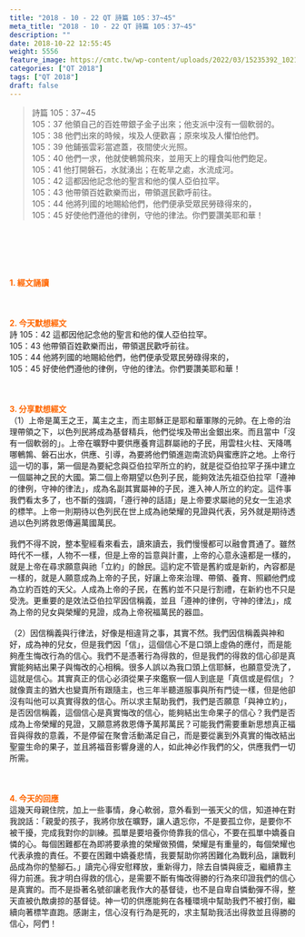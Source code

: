 ```yaml
---
title: "2018 - 10 - 22 QT 詩篇 105：37~45"
meta_title: "2018 - 10 - 22 QT 詩篇 105：37~45"
description: ""
date: 2018-10-22 12:55:45
weight: 5556
feature_image: https://cmtc.tw/wp-content/uploads/2022/03/15235392_10211799862337740_180693556567566654_o-1.webp
categories: ["QT 2018"]
tags: ["QT 2018"]
draft: false
---
```


<blockquote>詩篇 105：37~45<br />
105：37 他領自己的百姓帶銀子金子出來；他支派中沒有一個軟弱的。<br />
105：38 他們出來的時候，埃及人便歡喜；原來埃及人懼怕他們。<br />
105：39 他鋪張雲彩當遮蓋，夜間使火光照。<br />
105：40 他們一求，他就使鵪鶉飛來，並用天上的糧食叫他們飽足。<br />
105：41 他打開磐石，水就湧出；在乾旱之處，水流成河。<br />
105：42 這都因他記念他的聖言和他的僕人亞伯拉罕。<br />
105：43 他帶領百姓歡樂而出，帶領選民歡呼前往。<br />
105：44 他將列國的地賜給他們，他們便承受眾民勞碌得來的，<br />
105：45 好使他們遵他的律例，守他的律法。你們要讚美耶和華！</blockquote><br />
&nbsp;<br />
<br />
&nbsp;<br />
<br />
<span style="color: #ff6600;"><strong>1. </strong><strong>經文誦讀</strong></span><br />
<br />
<span style="color: #ff6600;"><strong> </strong></span><br />
<br />
<span style="color: #ff6600;"><strong>2. 今天默想</strong><strong>經文<br />
</strong></span>詩 105：42 這都因他記念他的聖言和他的僕人亞伯拉罕。<br />
105：43 他帶領百姓歡樂而出，帶領選民歡呼前往。<br />
105：44 他將列國的地賜給他們，他們便承受眾民勞碌得來的，<br />
105：45 好使他們遵他的律例，守他的律法。你們要讚美耶和華！<br />
<br />
&nbsp;<br />
<br />
<span style="color: #ff6600;"><strong>3. 分享默想經文<br />
</strong></span>（1）上帝是萬王之王，萬主之主，而主耶穌正是耶和華軍隊的元帥。在上帝的治理帶領之下，以色列民將成為基督精兵，他們從埃及帶出金銀出來。而且當中「沒有一個軟弱的」。上帝在曠野中要供應養育這群屬祂的子民，用雲柱火柱、天降嗎哪鵪鶉、磐石出水，供應、引導，為要將他們領進迦南流奶與蜜應許之地。上帝行這一切的事，第一個是為要紀念與亞伯拉罕所立的約，就是從亞伯拉罕子孫中建立一個屬神之民的大國。第二個上帝期望以色列子民，能夠效法先祖亞伯拉罕「遵神的律例，守神的律法」，成為名副其實屬神的子民，進入神人所立的約定。這件事我們看太多了，也不斷的強調，「遵行神的話語」是上帝要求屬祂的兒女一生追求的標竿。上帝一則期待以色列民在世上成為祂榮耀的見證與代表，另外就是期待透過以色列將救恩傳遍萬國萬民。<br />
<br />
我們不得不說，整本聖經看來看去，讀來讀去，我們慢慢都可以融會貫通了。雖然時代不一樣，人物不一樣，但是上帝的旨意與計畫，上帝的心意永遠都是一樣的，就是上帝在尋求願意與祂「立約」的餘民。這約定不管是舊約或是新約，內容都是一樣的，就是人願意成為上帝的子民，好讓上帝來治理、帶領、養育、照顧他們成為立約百姓的天父。人成為上帝的子民，在舊約並不只是行割禮，在新約也不只是受洗。更重要的是效法亞伯拉罕因信稱義，並且「遵神的律例，守神的律法」，成為上帝的兒女與榮耀的見證，成為上帝祝福萬民的器皿。<br />
<br />
（2）因信稱義與行律法，好像是相違背之事，其實不然。我們因信稱義與神和好，成為神的兒女，但是我們因「信」，這個信心不是口頭上虛偽的應付，而是能夠產生悔改行為的信心。我們不是憑著行為得救的，但是我們的得救的信心卻是真實能夠結出果子與悔改的心相稱。很多人誤以為我口頭上信耶穌，也願意受洗了，這就是信心。其實真正的信心必須從果子來鑑察一個人到底是「真信或是假信」？就像賣主的猶大也變賣所有跟隨主，也三年半聽道服事與所有門徒一樣，但是他卻沒有叫他可以真實得救的信心。所以求主幫助我們，我們是否願意「與神立約」，是否因信稱義，這個信心是真實悔改的信心，能夠結出生命果子的信心？我們是否成為上帝榮耀的見證，又願意將救恩傳予萬邦萬民？可能我們需要重新思想真正福音與得救的意義，不是停留在聚會活動滿足自己，而是要從裏到外真實的悔改結出聖靈生命的果子，並且將福音影響身邊的人，如此神必作我們的父，供應我們一切所需。<br />
<br />
&nbsp;<br />
<br />
<span style="color: #ff6600;"><strong>4. 今天的回應<br />
</strong></span>這幾天母親住院，加上一些事情，身心軟弱，意外看到一張天父的信，知道神在對我說話：「親愛的孩子，我將你放在曠野，讓人遺忘你，不是要孤立你，是要你不被干擾，完成我對你的訓練。孤單是要培養你倚靠我的信心，不要在孤單中嬌養自憐的心。每個困難都在為即將要承擔的榮耀做預備，榮耀是有重量的，每個榮耀也代表承擔的責任。不要在困難中嬌養悲情，我要幫助你將困難化為戰利品，讓戰利品成為你的墊腳石。」讀完心得安慰釋放，重新得力，除去自憐與疲乏，繼續靠主得力前進。我才明白得救的信心，是需要不斷有悔改得勝的行為來印證我們的信心是真實的。而不是掛著名號卻讓老我作大的基督徒，也不是自卑自憐動彈不得，整天直被仇敵虜掠的基督徒。神一切的供應能夠在各種環境中幫助我們不被打倒，繼續向著標竿直跑。感謝主，信心沒有行為是死的，求主幫助我活出得救並且得勝的信心，阿們！
        